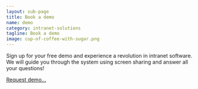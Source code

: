 ```yaml
---
layout: sub-page
title: Book a demo
name: demo
category: intranet-solutions
tagline: Book a demo
image: cup-of-coffee-with-sugar.png
---
```


Sign up for your free demo and experience a revolution in intranet software. We will guide you through the system using screen sharing and answer all your questions!

<a href="/contact/" class="icon-mail pat-button">Request demo…</a>
